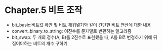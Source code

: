 # Chapter.5 비트 조작
- bit_basic:비트값 확인 및 비트 채워넣기와 같이 간단한 비트 연산에 대한 내용
- convert_binary_to_string: 이진수를 문자열로 변환하는 알고리즘
- bit_swap: 두 개의 정수(A, B)를 2진수로 표현했을 때, A를 B로 변경하기 위해 뒤집어야하는 비트의 개수 구하기

